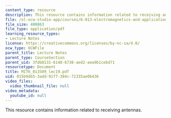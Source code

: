 ```yaml
---
content_type: resource
description: This resource contains information related to receiving antennas.
file: /ol-ocw-studio-app/courses/6-013-electromagnetics-and-applications-spring-2009/015b9db53add91f7384c71335ae0b436_MIT6_013S09_lec19.pdf
file_size: 400863
file_type: application/pdf
learning_resource_types:
- Lecture Notes
license: https://creativecommons.org/licenses/by-nc-sa/4.0/
ocw_type: OCWFile
parent_title: Lecture Notes
parent_type: CourseSection
parent_uid: 3fdb8131-6148-6738-aed2-aea9b1cebd71
resourcetype: Document
title: MIT6_013S09_lec19.pdf
uid: 015b9db5-3add-91f7-384c-71335ae0b436
video_files:
  video_thumbnail_file: null
video_metadata:
  youtube_id: null
---
```

This resource contains information related to receiving antennas.